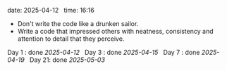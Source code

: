 date: 2025-04-12  
time: 16:16  

- Don't write the code like a drunken sailor.
- Write a code that impressed others with neatness, consistency and attention to detail that they perceive.


Day 1 : done *2025-04-12*  
Day 3 : done *2025-04-15*  
Day 7 : done *2025-04-19*  
Day 21: done *2025-05-03*